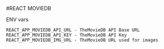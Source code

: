 #REACT MOVIEDB

ENV vars
```
REACT_APP_MOVIEDB_API_URL - TheMovieDB API Base URL
REACT_APP_MOVIEDB_API_KEY - TheMovieDB API Key
REACT_APP_MOVIEDB_IMG_URL - TheMovieDB URL used for images
```